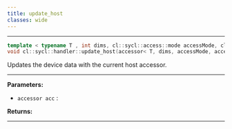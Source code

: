```yaml
---
title: update_host
classes: wide
---
```



---

```cpp
template < typename T , int dims, cl::sycl::access::mode accessMode, cl::sycl::access::target accessTarget, access::placeholder isPlaceholder >
void cl::sycl::handler::update_host(accessor< T, dims, accessMode, accessTarget, isPlaceholder > acc)
```


Updates the device data with the current host accessor. 


---
**Parameters:**

 - `accessor acc`
: 

**Returns:** 

---
